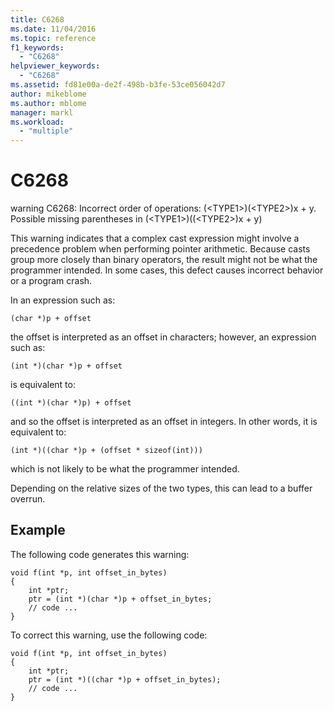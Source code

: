 ```yaml
---
title: C6268
ms.date: 11/04/2016
ms.topic: reference
f1_keywords:
  - "C6268"
helpviewer_keywords:
  - "C6268"
ms.assetid: fd81e00a-de2f-498b-b3fe-53ce056042d7
author: mikeblome
ms.author: mblome
manager: markl
ms.workload:
  - "multiple"
---
```

# C6268
warning C6268: Incorrect order of operations: (\<TYPE1>)(\<TYPE2>)x + y. Possible missing parentheses in (\<TYPE1>)((\<TYPE2>)x + y)

 This warning indicates that a complex cast expression might involve a precedence problem when performing pointer arithmetic. Because casts group more closely than binary operators, the result might not be what the programmer intended. In some cases, this defect causes incorrect behavior or a program crash.

 In an expression such as:

 `(char *)p + offset`

 the offset is interpreted as an offset in characters; however, an expression such as:

 `(int *)(char *)p + offset`

 is equivalent to:

 `((int *)(char *)p) + offset`

 and so the offset is interpreted as an offset in integers. In other words, it is equivalent to:

 `(int *)((char *)p + (offset * sizeof(int)))`

 which is not likely to be what the programmer intended.

 Depending on the relative sizes of the two types, this can lead to a buffer overrun.

## Example
 The following code generates this warning:

```
void f(int *p, int offset_in_bytes)
{
    int *ptr;
    ptr = (int *)(char *)p + offset_in_bytes;
    // code ...
}
```

 To correct this warning, use the following code:

```
void f(int *p, int offset_in_bytes)
{
    int *ptr;
    ptr = (int *)((char *)p + offset_in_bytes);
    // code ...
}
```
